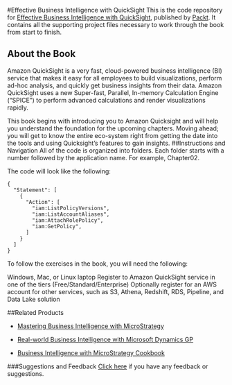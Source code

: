 #Effective Business Intelligence with QuickSight
This is the code repository for [Effective Business Intelligence with QuickSight](https://www.packtpub.com/big-data-and-business-intelligence/effective-business-intelligence-quicksight?utm_source=github&utm_medium=repository&utm_campaign=9781786466365), published by [Packt](https://www.packtpub.com/?utm_source=github). It contains all the supporting project files necessary to work through the book from start to finish.
## About the Book
Amazon QuickSight is a very fast, cloud-powered business intelligence (BI) service that makes it easy for all employees to build visualizations, perform ad-hoc analysis, and quickly get business insights from their data. Amazon QuickSight uses a new Super-fast, Parallel, In-memory Calculation Engine (“SPICE”) to perform advanced calculations and render visualizations rapidly.

This book begins with introducing you to Amazon Quicksight and will help you understand the foundation for the upcoming chapters. Moving ahead; you will get to know the entire eco-system right from getting the date into the tools and using Quicksight’s features to gain insights.
##Instructions and Navigation
All of the code is organized into folders. Each folder starts with a number followed by the application name. For example, Chapter02.



The code will look like the following:
```
{
  "Statement": [
    {
      "Action": [
        "iam:ListPolicyVersions",
        "iam:ListAccountAliases",
        "iam:AttachRolePolicy",
        "iam:GetPolicy",
      ]
    }
  ]
}
```

To follow the exercises in the book, you will need the following:

Windows, Mac, or Linux laptop
Register to Amazon QuickSight service in one of the tiers (Free/Standard/Enterprise)
Optionally register for an AWS account for other services, such as S3, Athena, Redshift, RDS, Pipeline, and Data Lake solution

##Related Products
* [Mastering Business Intelligence with MicroStrategy](https://www.packtpub.com/big-data-and-business-intelligence/mastering-business-intelligence-microstrategy?utm_source=github&utm_medium=repository&utm_campaign=9781785884405)

* [Real-world Business Intelligence with Microsoft Dynamics GP](https://www.packtpub.com/big-data-and-business-intelligence/real-world-business-intelligence-microsoft-dynamics-gp-2013?utm_source=github&utm_medium=repository&utm_campaign=9781782177241)

* [Business Intelligence with MicroStrategy Cookbook](https://www.packtpub.com/big-data-and-business-intelligence/business-intelligence-microstrategy-cookbook?utm_source=github&utm_medium=repository&utm_campaign=9781782179757)

###Suggestions and Feedback
[Click here](https://docs.google.com/forms/d/e/1FAIpQLSe5qwunkGf6PUvzPirPDtuy1Du5Rlzew23UBp2S-P3wB-GcwQ/viewform) if you have any feedback or suggestions.